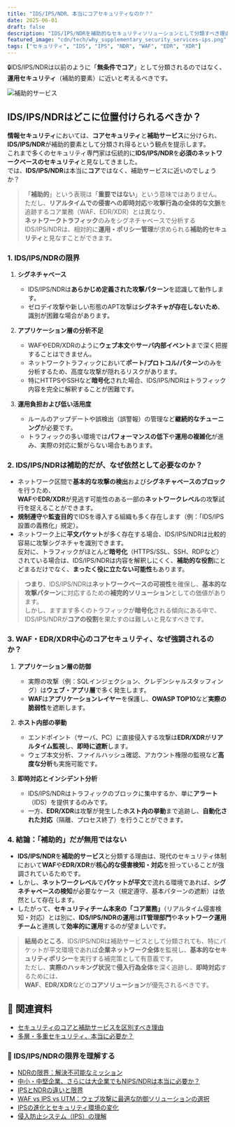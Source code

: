 ```yaml
---
title: "IDS/IPS/NDR、本当にコアセキュリティなのか？"
date: 2025-06-01
draft: false
description: "IDS/IPS/NDRを補助的なセキュリティソリューションとして分類すべき理由と、WAF・EDR・XDR中心のコアセキュリティ体制の重要性について考察します。"
featured_image: "cdn/tech/why_supplementary_security_services-ips.png"
tags: ["セキュリティ", "IDS", "IPS", "NDR", "WAF", "EDR", "XDR"]
---
```


🔒IDS/IPS/NDRは以前のように「**無条件でコア**」として分類されるのではなく、**運用セキュリティ**（補助的要素）に近いと考えるべきです。

<!--more-->
![補助的サービス](https://blog.plura.io/cdn/tech/why_supplementary_security_services-ips.png)

## IDS/IPS/NDRはどこに位置付けられるべきか？

**情報セキュリティ**においては、**コアセキュリティ**と**補助サービス**に分けられ、**IDS/IPS/NDR**が補助的要素として分類され得るという観点を提示します。  
これまで多くのセキュリティ専門家は伝統的に**IDS/IPS/NDR**を**必須のネットワークベースのセキュリティ**と見なしてきました。  
では、**IDS/IPS/NDR**は本当に**コア**ではなく、補助サービスに近いのでしょうか？

> 「**補助的**」という表現は「**重要ではない**」という意味ではありません。  
> ただし、**リアルタイムでの侵害への即時対応**や**攻撃行為の全体的な文脈**を追跡するコア業務（WAF、EDR/XDR）とは異なり、  
> **ネットワークトラフィック**のみをシグネチャベースで分析するIDS/IPS/NDRは、相対的に**運用・ポリシー管理**が求められる**補助的セキュリティ**と見なすことができます。

### 1. IDS/IPS/NDRの限界

1) **シグネチャベース**  
   - IDS/IPS/NDRは**あらかじめ定義された攻撃パターン**を認識して動作します。  
   - ゼロデイ攻撃や新しい形態のAPT攻撃は**シグネチャが存在しないため**、識別が困難な場合があります。

2) **アプリケーション層の分析不足**  
   - WAFやEDR/XDRのように**ウェブ本文**や**サーバ内部イベント**まで深く把握することはできません。  
   - ネットワークトラフィックにおいて**ポート/プロトコル/パターン**のみを分析するため、高度な攻撃が隠れるリスクがあります。  
   - 特にHTTPSやSSHなど**暗号化**された場合、IDS/IPS/NDRはトラフィック内容を完全に解釈することが困難です。

3) **運用負担および低い活用度**  
   - ルールのアップデートや誤検出（誤警報）の管理など**継続的なチューニング**が必要です。  
   - トラフィックの多い環境では**パフォーマンスの低下**や**運用の複雑化**が進み、実際の対応に繋がらない場合もあります。

### 2. IDS/IPS/NDRは補助的だが、なぜ依然として必要なのか？

- ネットワーク区間で**基本的な攻撃の検出**および**シグネチャベースのブロック**を行うため、  
  **WAF**や**EDR/XDR**が見逃す可能性のある一部の**ネットワークレベル**の攻撃試行を捉えることができます。  
- **規制遵守**や**監査目的**でIDSを導入する組織も多く存在します（例：「IDS/IPS設置の義務化」規定）。  
- ネットワーク上に**平文パケット**が多く存在する場合、IDS/IPS/NDRは比較的容易に攻撃シグネチャを識別できます。  
  反対に、トラフィックがほとんど**暗号化**（HTTPS/SSL、SSH、RDPなど）されている場合は、IDS/IPS/NDRは内容を解釈しにくく、**補助的な役割**にとどまるだけでなく、**まったく役に立たない可能性**もあります。

> **つまり**、IDS/IPS/NDRは**ネットワークベースの可視性**を確保し、**基本的な攻撃パターン**に対応するための**補完的ソリューション**としての価値があります。  
> しかし、ますます多くのトラフィックが**暗号化**される傾向にある中で、IDS/IPS/NDRが**コアの役割**を果たすのは難しいと見なすべきです。

### 3. WAF・EDR/XDR中心のコアセキュリティ、なぜ強調されるのか？

1) **アプリケーション層の防御**  
   - 実際の攻撃（例：SQLインジェクション、クレデンシャルスタッフィング）は**ウェブ・アプリ層**で多く発生します。  
   - **WAF**は**アプリケーションレイヤー**を保護し、**OWASP TOP10**など**実際の脆弱性**を遮断します。

2) **ホスト内部の挙動**  
   - エンドポイント（サーバ、PC）に直接侵入する攻撃は**EDR/XDR**が**リアルタイム監視**し、**即時に遮断**します。  
   - ウェブ本文分析、ファイルハッシュ確認、アカウント権限の監視など**高度な分析**も実施可能です。

3) **即時対応とインシデント分析**  
   - IDS/IPS/NDRはトラフィックのブロックに集中するか、単に**アラート**（IDS）を提供するのみです。  
   - 一方、**EDR/XDR**は攻撃が発生した**ホスト内の挙動**まで追跡し、**自動化された対応**（隔離、プロセス終了）を行うことができます。

### 4. 結論：「補助的」だが無用ではない

- **IDS/IPS/NDR**を**補助的サービス**と分類する理由は、現代のセキュリティ体制において**WAF**や**EDR/XDR**が**核心的な侵害検知・対応**を担っていることが強調されているためです。  
- しかし、**ネットワークレベル**で**パケットが平文**で流れる環境であれば、**シグネチャベースの検知**が必要なケース（規定遵守、基本パターンの遮断）は依然として存在します。  
- したがって、**セキュリティチーム本来の「コア業務」**（リアルタイム侵害検知・対応）とは別に、**IDS/IPS/NDRの運用**は**IT管理部門**や**ネットワーク運用チーム**と連携して**効率的に運用**するのが望ましいです。

> **結局のところ**、IDS/IPS/NDRは補助サービスとして分類されても、特にパケットが平文環境であれば**企業ネットワーク全体**を監視し、**基本的なセキュリティポリシー**を実行する補完策として有意義です。  
> ただし、**実際のハッキング状況**で**侵入行為全体**を深く追跡し、**即時対応**するためには、  
> **WAF**、**EDR/XDR**などの**コアソリューション**が優先されるべきです。

## 📖 関連資料

- [セキュリティのコアと補助サービスを区別すべき理由](https://blog.plura.io/ja/column/core_security_vs_supplementary_security_services)
- [多層・多重セキュリティ、本当に必要か？](https://blog.plura.io/ja/column/overkill-multi-layer-security/)

### 📖 IDS/IPS/NDRの限界を理解する

* [NDRの限界：解決不可能なミッション](https://blog.plura.io/ja/column/limitations_of_ndr/)
* [中小・中堅企業、さらには大企業でもNIPS/NDRは本当に必要か？](https://blog.plura.io/ja/column/ips_ndr_needed/)
* [IPSとNDRの違いと限界](https://blog.plura.io/ja/column/ips_vs_ndr/)
* [WAF vs IPS vs UTM：ウェブ攻撃に最適な防御ソリューションの選択](https://blog.plura.io/ja/column/waf_ips_utm_comparison/)
* [IPSの進化とセキュリティ環境の変化](https://blog.plura.io/ja/column/ips_classification/)
* [侵入防止システム（IPS）の理解](https://blog.plura.io/ja/column/ips_understanding/)







